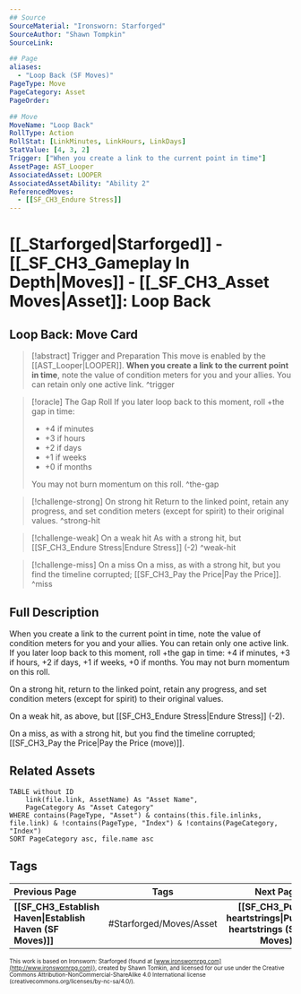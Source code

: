 ```yaml
---
## Source
SourceMaterial: "Ironsworn: Starforged"
SourceAuthor: "Shawn Tompkin"
SourceLink: 

## Page
aliases:
  - "Loop Back (SF Moves)"
PageType: Move
PageCategory: Asset
PageOrder: 

## Move
MoveName: "Loop Back"
RollType: Action
RollStat: [LinkMinutes, LinkHours, LinkDays]
StatValue: [4, 3, 2]
Trigger: ["When you create a link to the current point in time"]
AssetPage: AST_Looper
AssociatedAsset: LOOPER
AssociatedAssetAbility: "Ability 2"
ReferencedMoves: 
  - [[SF_CH3_Endure Stress]]
---
```

# [[_Starforged|Starforged]] - [[_SF_CH3_Gameplay In Depth|Moves]] - [[_SF_CH3_Asset Moves|Asset]]: Loop Back
## Loop Back: Move Card
>[!abstract]  Trigger and Preparation
> This move is enabled by the [[AST_Looper|LOOPER]]. 
> **When you create a link to the current point in time**, note the value of condition meters for you and your allies. You can retain only one active link. ^trigger

> [!oracle] The Gap Roll
>  If you later loop back to this moment, roll +the gap in time: 
> 	 - +4 if minutes
> 	 - +3 if hours
> 	 - +2 if days
> 	 - +1 if weeks
> 	 - +0 if months
>  
>  You may not burn momentum on this roll. ^the-gap

> [!challenge-strong] On strong hit
> Return to the linked point, retain any progress, and set condition meters (except for spirit) to their original values. ^strong-hit

> [!challenge-weak] On a weak hit
> As with a strong hit, but [[SF_CH3_Endure Stress|Endure Stress]] (-2) ^weak-hit

> [!challenge-miss] On a miss
>  On a miss, as with a strong hit, but you find the timeline corrupted; [[SF_CH3_Pay the Price|Pay the Price]]. ^miss

## Full Description
When you create a link to the current point in time, note the value of condition meters for you and your allies. You can retain only one active link. If you later loop back to this moment, roll +the gap in time: +4 if minutes, +3 if hours, +2 if days, +1 if weeks, +0 if months. You may not burn momentum on this roll. 

On a strong hit, return to the linked point, retain any progress, and set condition meters (except for spirit) to their original values. 

On a weak hit, as above, but [[SF_CH3_Endure Stress|Endure Stress]] (-2). 

On a miss, as with a strong hit, but you find the timeline corrupted; [[SF_CH3_Pay the Price|Pay the Price (move)]].

## Related Assets
```dataview
TABLE without ID
	link(file.link, AssetName) As "Asset Name",
	PageCategory As "Asset Category"
WHERE contains(PageType, "Asset") & contains(this.file.inlinks, file.link) & !contains(PageType, "Index") & !contains(PageCategory, "Index")
SORT PageCategory asc, file.name asc
```

## Tags
| Previous Page | Tags | Next Page |
|:--- |:---:| ---:|
| **[[SF_CH3_Establish Haven\|Establish Haven (SF Moves)]]** | #Starforged/Moves/Asset | **[[SF_CH3_Pull heartstrings\|Pull heartstrings (SF Moves)]]** |

<font size=-2>This work is based on Ironsworn: Starforged (found at [www.ironswornrpg.com](http://www.ironswornrpg.com)), created by Shawn Tomkin, and licensed for our use under the Creative Commons Attribution-NonCommercial-ShareAlike 4.0 International license  (creativecommons.org/licenses/by-nc-sa/4.0/).</font>